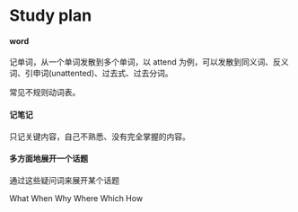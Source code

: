 # Study plan

#### word

记单词，从一个单词发散到多个单词，以 attend 为例，可以发散到同义词、反义词、引申词(unattented)、过去式、过去分词。

常见不规则动词表。

#### 记笔记

只记关键内容，自己不熟悉、没有完全掌握的内容。

#### 多方面地展开一个话题

通过这些疑问词来展开某个话题

What  When  Why  Where  Which  How

